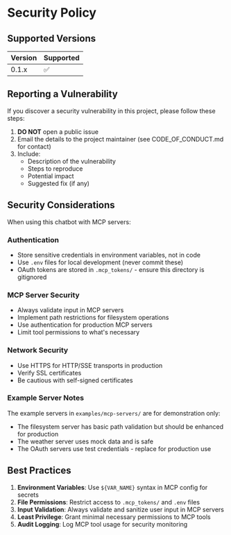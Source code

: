 # Security Policy

## Supported Versions

| Version | Supported          |
| ------- | ------------------ |
| 0.1.x   | :white_check_mark: |

## Reporting a Vulnerability

If you discover a security vulnerability in this project, please follow these steps:

1. **DO NOT** open a public issue
2. Email the details to the project maintainer (see CODE_OF_CONDUCT.md for contact)
3. Include:
   - Description of the vulnerability
   - Steps to reproduce
   - Potential impact
   - Suggested fix (if any)

## Security Considerations

When using this chatbot with MCP servers:

### Authentication
- Store sensitive credentials in environment variables, not in code
- Use `.env` files for local development (never commit these)
- OAuth tokens are stored in `.mcp_tokens/` - ensure this directory is gitignored

### MCP Server Security
- Always validate input in MCP servers
- Implement path restrictions for filesystem operations
- Use authentication for production MCP servers
- Limit tool permissions to what's necessary

### Network Security
- Use HTTPS for HTTP/SSE transports in production
- Verify SSL certificates
- Be cautious with self-signed certificates

### Example Server Notes
The example servers in `examples/mcp-servers/` are for demonstration only:
- The filesystem server has basic path validation but should be enhanced for production
- The weather server uses mock data and is safe
- The OAuth servers use test credentials - replace for production use

## Best Practices

1. **Environment Variables**: Use `${VAR_NAME}` syntax in MCP config for secrets
2. **File Permissions**: Restrict access to `.mcp_tokens/` and `.env` files
3. **Input Validation**: Always validate and sanitize user input in MCP servers
4. **Least Privilege**: Grant minimal necessary permissions to MCP tools
5. **Audit Logging**: Log MCP tool usage for security monitoring
